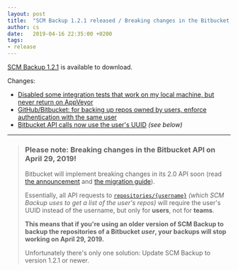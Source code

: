 ```yaml
---
layout: post
title:  "SCM Backup 1.2.1 released / Breaking changes in the Bitbucket API!"
author: cs
date:   2019-04-16 22:35:00 +0200
tags:
- release
---
```


[SCM Backup 1.2.1](https://github.com/christianspecht/scm-backup/releases/tag/1.2.1) is available to download.

Changes:

- [Disabled some integration tests that work on my local machine, but never return on AppVeyor](https://github.com/christianspecht/scm-backup/issues/15)
- [GitHub/Bitbucket: for backing up repos owned by users, enforce authentication with the same user](https://github.com/christianspecht/scm-backup/issues/29)
- [Bitbucket API calls now use the user's UUID](https://github.com/christianspecht/scm-backup/issues/32) *(see below)*

---

> ### Please note: Breaking changes in the Bitbucket API on April 29, 2019!
> 
> Bitbucket will implement breaking changes in its 2.0 API soon (read [the announcement](https://developer.atlassian.com/cloud/bitbucket/bitbucket-api-changes-gdpr/) and [the migration guide](https://developer.atlassian.com/cloud/bitbucket/bbc-gdpr-api-migration-guide/)).
> 
> Essentially, all API requests to [`repositories/{username}`](https://developer.atlassian.com/bitbucket/api/2/reference/resource/repositories/%7Busername%7D) *(which SCM Backup uses to get a list of the user's repos)* will require the user's UUID instead of the username, but only for **users**, not for **teams**.
> 
> **This means that if you're using an older version of SCM Backup to backup the repositories of a Bitbucket *user*, your backups will stop working on April 29, 2019.**
> 
> Unfortunately there's only one solution: Update SCM Backup to version 1.2.1 or newer.

